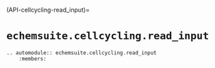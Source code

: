 (API-cellcycling-read_input)=
# `echemsuite.cellcycling.read_input`

```{eval-rst}
.. automodule:: echemsuite.cellcycling.read_input
    :members:
```